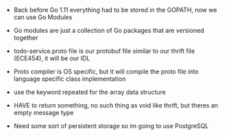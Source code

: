 * Back before Go 1.11 everything had to be stored in the GOPATH, now we can use Go Modules

* Go modules are just a collection of Go packages that are versioned together

* todo-service.proto file is our protobuf file similar to our thrift file (ECE454), it will be our IDL

* Proto compiler is OS specific, but it will compile the proto file into language specific class implementation

* use the keyword repeated for the array data structure

* HAVE to return something, no such thing as void like thrift, but theres an empty message type

* Need some sort of persistent storage so im going to use PostgreSQL